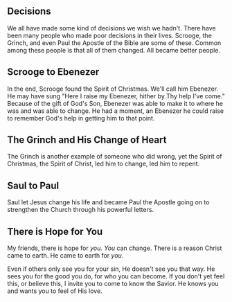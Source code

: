 ## Decisions
We all have made some kind of decisions we wish we hadn't. There have been many people who made poor decisions in their lives. Scrooge, the Grinch, and even Paul the Apostle of the Bible are some of these. Common among these people is that all of them changed. All became better people.

## Scrooge to Ebenezer
In the end, Scrooge found the Spirit of Christmas. We'll call him Ebenezer.
He may have sung "Here I raise my Ebenezer, hither by Thy help I've come." Because of the gift of God's Son, Ebenezer was able to make it to where he was and was able to change. He had a moment, an Ebenezer he could raise to remember God's help in getting him to that point.

## The Grinch and His Change of Heart
The Grinch is another example of someone who did wrong, yet the Spirit of Christmas, the Spirit of Christ, led him to change, led him to repent.

## Saul to Paul
Saul let Jesus change his life and became Paul the Apostle going on to strengthen the Church through his powerful letters.

## There is Hope for You
My friends, there is hope for _you._ _You_ can change. There is a reason Christ came to earth. He came to earth for _you._

Even if others only see you for your sin, He doesn't see you that way. He sees you for the good you do, for who you can become. If you don't yet feel this, or believe this, I invite you to come to know the Savior. He knows you and wants you to feel of His love.
